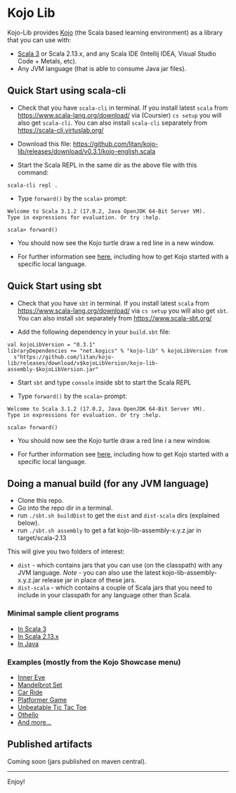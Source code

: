 # Kojo Lib

Kojo-Lib provides [Kojo](https://www.kojo.in) (the Scala based learning environment) as a library that you can use with:
- [Scala 3](https://github.com/litan/kojo-lib-scala3samples) or Scala 2.13.x, and any Scala IDE (Intellij IDEA, Visual Studio Code + Metals, etc).
- Any JVM language (that is able to consume Java jar files).

## Quick Start using scala-cli

* Check that you have `scala-cli` in terminal. If you install latest `scala` from https://www.scala-lang.org/download/ via (Coursier) `cs setup` you will also get `scala-cli`. You can also install `scala-cli` separately from https://scala-cli.virtuslab.org/

* Download this file: https://github.com/litan/kojo-lib/releases/download/v0.3.1/kojo-english.scala

* Start the Scala REPL in the same dir as the above file with this command:
```
scala-cli repl .
```

* Type `forward()` by the `scala>` prompt:
```
Welcome to Scala 3.1.2 (17.0.2, Java OpenJDK 64-Bit Server VM).
Type in expressions for evaluation. Or try :help.

scala> forward()
``` 

* You should now see the Kojo turtle draw a red line in a new window.

* For further information see [here](https://github.com/litan/kojo-lib/tree/main/getting-started), including how to get Kojo started with a specific local language.


## Quick Start using sbt

* Check that you have `sbt` in terminal.  If you install latest `scala` from https://www.scala-lang.org/download/ via `cs setup` you will also get `sbt`. You can also install `sbt` separately from https://www.scala-sbt.org/

* Add the following dependency in your `build.sbt` file:
```
val kojoLibVersion = "0.3.1"
libraryDependencies += "net.kogics" % "kojo-lib" % kojoLibVersion from 
  s"https://github.com/litan/kojo-lib/releases/download/v$kojoLibVersion/kojo-lib-assembly-$kojoLibVersion.jar"
```

* Start `sbt` and type `console` inside sbt to start the Scala REPL

* Type `forward()` by the `scala>` prompt:
```
Welcome to Scala 3.1.2 (17.0.2, Java OpenJDK 64-Bit Server VM).
Type in expressions for evaluation. Or try :help.

scala> forward()
``` 

* You should now see the Kojo turtle draw a red line i a new window.

* For further information see [here](https://github.com/litan/kojo-lib/tree/main/getting-started), including how to get Kojo started with a specific local language.




## Doing a manual build (for any JVM language)
- Clone this repo.
- Go into the repo dir in a terminal.
- run `./sbt.sh buildDist` to get the `dist` and `dist-scala` dirs (explained below).
- run `./sbt.sh assembly` to get a fat kojo-lib-assembly-x.y.z.jar in target/scala-2.13

This will give you two folders of interest:
- `dist` - which contains jars that you can use (on the classpath) with any JVM language. *Note* - you can also use the latest kojo-lib-assembly-x.y.z.jar release jar in place of these jars. 
- `dist-scala` - which contains a couple of Scala jars that you need to include in your classpath for any language other than Scala.

### Minimal sample client programs
- [In Scala 3](https://github.com/litan/kojo-lib-scala3samples/blob/main/src/main/scala/example/Main.scala)
- [In Scala 2.13.x](https://github.com/litan/kojo-lib/blob/main/src/main/scala/driver/Main.scala)
- [In Java](https://github.com/litan/kojo-lib/blob/main/src/main/java/driver/Main4Java.java)

### Examples (mostly from the Kojo Showcase menu)
- [Inner Eye](https://github.com/litan/kojo-lib/blob/main/src/main/scala/example/InnerEye.scala)
- [Mandelbrot Set](https://github.com/litan/kojo-lib/blob/main/src/main/scala/example/MandelbrotSet.scala)
- [Car Ride](https://github.com/litan/kojo-lib/blob/main/src/main/scala/example/CarRide.scala)
- [Platformer Game](https://github.com/litan/kojo-lib/blob/main/src/main/scala/example/DemoPlatformer.scala)
- [Unbeatable Tic Tac Toe](https://github.com/litan/kojo-lib/blob/main/src/main/scala/example/TicTacToeUnbeatable.scala)  
- [Othello](https://github.com/litan/kojo-lib/blob/main/src/main/scala/game/othello/main.scala)
- [And more...](https://github.com/litan/kojo-lib/tree/main/src/main/scala/example)

## Published artifacts
Coming soon (jars published on maven central).

---

Enjoy!
